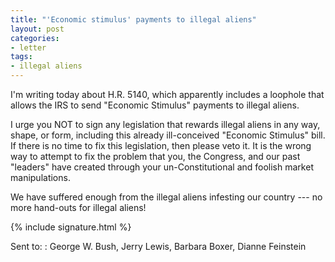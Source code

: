 ```yaml
---
title: "'Economic stimulus' payments to illegal aliens"
layout: post
categories:
- letter
tags:
- illegal aliens
---
```


I'm writing today about H.R. 5140, which apparently includes a loophole that allows the IRS to send "Economic Stimulus" payments to illegal aliens.

I urge you NOT to sign any legislation that rewards illegal aliens in any way, shape, or form, including this already ill-conceived "Economic Stimulus" bill. If there is no time to fix this legislation, then please veto it. It is the wrong way to attempt to fix the problem that you, the Congress, and our past "leaders" have created through your un-Constitutional and foolish market manipulations.

We have suffered enough from the illegal aliens infesting our country --- no more hand-outs for illegal aliens!

{% include signature.html %}

Sent to:
: George W. Bush, Jerry Lewis, Barbara Boxer, Dianne Feinstein
